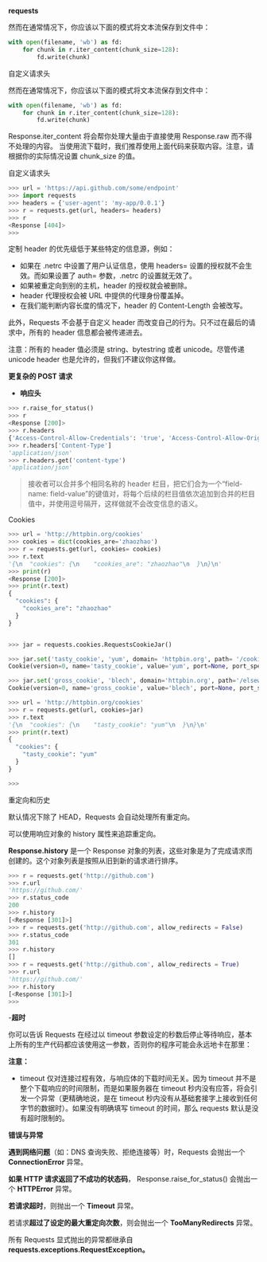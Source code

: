**requests**

然而在通常情况下，你应该以下面的模式将文本流保存到文件中：


```python
with open(filename, 'wb') as fd:
    for chunk in r.iter_content(chunk_size=128):
        fd.write(chunk)

```

自定义请求头

然而在通常情况下，你应该以下面的模式将文本流保存到文件中：
```python
with open(filename, 'wb') as fd:
    for chunk in r.iter_content(chunk_size=128):
        fd.write(chunk)

```

Response.iter_content 将会帮你处理大量由于直接使用 Response.raw 而不得不处理的内容。 当使用流下载时，我们推荐使用上面代码来获取内容。注意，请根据你的实际情况设置 chunk_size 的值。


自定义请求头
```python
>>> url = 'https://api.github.com/some/endpoint'
>>> import requests
>>> headers = {'user-agent': 'my-app/0.0.1'}
>>> r = requests.get(url, headers= headers)
>>> r
<Response [404]>
>>> 
```

定制 header 的优先级低于某些特定的信息源，例如：

- 如果在 .netrc 中设置了用户认证信息，使用 headers= 设置的授权就不会生效。而如果设置了 auth= 参数，.netrc 的设置就无效了。
- 如果被重定向到别的主机，header 的授权就会被删除。
- header 代理授权会被 URL 中提供的代理身份覆盖掉。
- 在我们能判断内容长度的情况下，header 的 Content-Length 会被改写。

此外，Requests 不会基于自定义 header 而改变自己的行为。只不过在最后的请求中，所有的 header 信息都会被传递进去。

注意：所有的 header 值必须是 string、bytestring 或者 unicode。尽管传递 unicode header 也是允许的，但我们不建议你这样做。


**更复杂的 POST 请求**

- **响应头**

```python
>>> r.raise_for_status()
>>> r
<Response [200]>
>>> r.headers
{'Access-Control-Allow-Credentials': 'true', 'Access-Control-Allow-Origin': '*', 'Content-Encoding': 'gzip', 'Content-Type': 'application/json', 'Date': 'Fri, 09 Aug 2019 05:26:16 GMT', 'Referrer-Policy': 'no-referrer-when-downgrade', 'Server': 'nginx', 'X-Content-Type-Options': 'nosniff', 'X-Frame-Options': 'DENY', 'X-XSS-Protection': '1; mode=block', 'Content-Length': '185', 'Connection': 'keep-alive'}
>>> r.headers['Content-Type']
'application/json'
>>> r.headers.get('content-type')
'application/json'

```
> 接收者可以合并多个相同名称的 header 栏目，把它们合为一个“field-name: field-value”的键值对，将每个后续的栏目值依次追加到合并的栏目值中，并使用逗号隔开，这样做就不会改变信息的语义。


Cookies

```python
>>> url = 'http://httpbin.org/cookies'
>>> cookies = dict(cookies_are='zhaozhao')
>>> r = requests.get(url, cookies= cookies)
>>> r.text
'{\n  "cookies": {\n    "cookies_are": "zhaozhao"\n  }\n}\n'
>>> print(r)
<Response [200]>
>>> print(r.text)
{
  "cookies": {
    "cookies_are": "zhaozhao"
  }
}


>>> jar = requests.cookies.RequestsCookieJar()

>>> jar.set('tasty_cookie', 'yum', domain= 'httpbin.org', path= '/cookies')
Cookie(version=0, name='tasty_cookie', value='yum', port=None, port_specified=False, domain='httpbin.org', domain_specified=True, domain_initial_dot=False, path='/cookies', path_specified=True, secure=False, expires=None, discard=True, comment=None, comment_url=None, rest={'HttpOnly': None}, rfc2109=False)

>>> jar.set('gross_cookie', 'blech', domain='httpbin.org', path='/elsewhere')
Cookie(version=0, name='gross_cookie', value='blech', port=None, port_specified=False, domain='httpbin.org', domain_specified=True, domain_initial_dot=False, path='/elsewhere', path_specified=True, secure=False, expires=None, discard=True, comment=None, comment_url=None, rest={'HttpOnly': None}, rfc2109=False)

>>> url = 'http://httpbin.org/cookies'
>>> r = requests.get(url, cookies=jar)
>>> r.text
'{\n  "cookies": {\n    "tasty_cookie": "yum"\n  }\n}\n'
>>> print(r.text)
{
  "cookies": {
    "tasty_cookie": "yum"
  }
}

>>> 
```

重定向和历史

默认情况下除了 HEAD，Requests 会自动处理所有重定向。

可以使用响应对象的 history 属性来追踪重定向。

**Response.history** 是一个 Response 对象的列表，这些对象是为了完成请求而创建的。这个对象列表是按照从旧到新的请求进行排序。

```python
>>> r = requests.get('http://github.com')
>>> r.url
'https://github.com/'
>>> r.status_code
200
>>> r.history
[<Response [301]>]
>>> r = requests.get('http://github.com', allow_redirects = False)
>>> r.status_code
301
>>> r.history
[]
>>> r = requests.get('http://github.com', allow_redirects = True)
>>> r.url
'https://github.com/'
>>> r.history
[<Response [301]>]
>>> 
```

-**超时**

你可以告诉 Requests 在经过以 timeout 参数设定的秒数后停止等待响应，基本上所有的生产代码都应该使用这一参数，否则你的程序可能会永远地卡在那里：

**注意：**

- timeout 仅对连接过程有效，与响应体的下载时间无关。因为 timeout 并不是整个下载响应的时间限制，而是如果服务器在 timeout 秒内没有应答，将会引发一个异常（更精确地说，是在 timeout 秒内没有从基础套接字上接收到任何字节的数据时）。如果没有明确填写 timeout 的时间，那么 requests 默认是没有超时限制的。


**错误与异常**

**遇到网络问题**（如：DNS 查询失败、拒绝连接等）时，Requests 会抛出一个 **ConnectionError** 异常。

**如果 HTTP 请求返回了不成功的状态码**， Response.raise_for_status() 会抛出一个 **HTTPError** 异常。

**若请求超时**，则抛出一个 **Timeout** 异常。

若请求**超过了设定的最大重定向次数**，则会抛出一个 **TooManyRedirects** 异常。

所有 Requests 显式抛出的异常都继承自 **requests.exceptions.RequestException。**